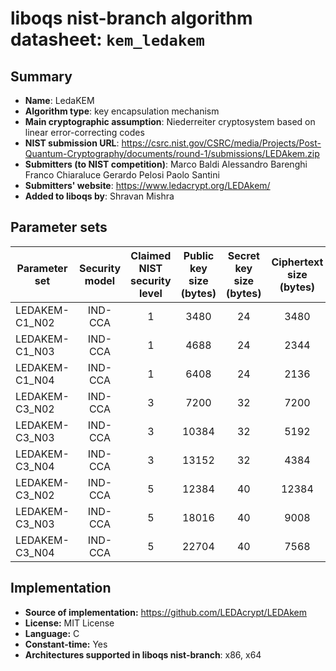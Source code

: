 liboqs nist-branch algorithm datasheet: `kem_ledakem`
======================================================

Summary
-------

- **Name**: LedaKEM
- **Algorithm type**: key encapsulation mechanism
- **Main cryptographic assumption**: Niederreiter cryptosystem based on linear error-correcting codes
- **NIST submission URL**: https://csrc.nist.gov/CSRC/media/Projects/Post-Quantum-Cryptography/documents/round-1/submissions/LEDAkem.zip
- **Submitters (to NIST competition)**: Marco Baldi Alessandro Barenghi Franco Chiaraluce Gerardo Pelosi Paolo Santini
- **Submitters' website**: https://www.ledacrypt.org/LEDAkem/
- **Added to liboqs by**: Shravan Mishra 

Parameter sets
--------------

| Parameter set       | Security model | Claimed NIST security level | Public key size (bytes) | Secret key size (bytes) | Ciphertext size (bytes) | Shared secret size (bytes) |
|---------------------|:--------------:|:---------------------------:|:-----------------------:|:-----------------------:|:-----------------------:|:--------------------------:|
| LEDAKEM-C1_N02      |     IND-CCA    |              1              |           3480      |          24                 |         3480            |             32             |
| LEDAKEM-C1_N03      |     IND-CCA    |              1              |           4688      |          24                 |         2344            |             32             |
| LEDAKEM-C1_N04      |     IND-CCA    |              1              |           6408      |          24                 |         2136            |             32             |
| LEDAKEM-C3_N02      |     IND-CCA    |              3              |           7200      |          32                 |         7200            |             48             |
| LEDAKEM-C3_N03      |     IND-CCA    |              3              |           10384     |          32                 |         5192            |             48             |
| LEDAKEM-C3_N04      |     IND-CCA    |              3              |           13152     |          32                 |         4384            |             48             |
| LEDAKEM-C3_N02      |     IND-CCA    |              5              |           12384     |          40                 |         12384           |             64             |
| LEDAKEM-C3_N03      |     IND-CCA    |              5              |           18016     |          40                 |         9008            |             64             |
| LEDAKEM-C3_N04      |     IND-CCA    |              5              |           22704     |          40                 |         7568            |             64             |

Implementation
--------------

- **Source of implementation:** https://github.com/LEDAcrypt/LEDAkem
- **License:** MIT License
- **Language:** C
- **Constant-time:** Yes
- **Architectures supported in liboqs nist-branch**: x86, x64

